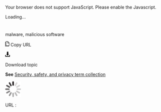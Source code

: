 Your browser does not support JavaScript. Please enable the Javascript.

Loading...

# 

malware, malicious software

![Copy URL](malware-malicious-software_files/Copy.png)
Copy URL

![Download](malware-malicious-software_files/Download.png)

Download topic

**See** [Security, safety, and privacy term collection](https://worldready.cloudapp.net/Styleguide/Read?id=2700&topicid=26894)

![In progress](malware-malicious-software_files/activity-large.gif)

URL :
